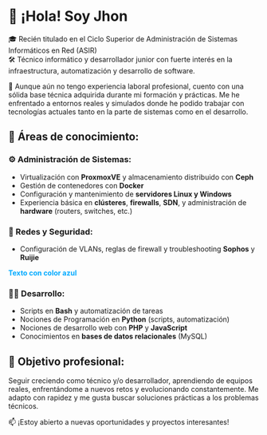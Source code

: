 # 👋 ¡Hola! Soy Jhon

🎓 Recién titulado en el Ciclo Superior de Administración de Sistemas Informáticos en Red (ASIR)  
🛠️ Técnico informático y desarrollador junior con fuerte interés en la infraestructura, automatización y desarrollo de software.

📌 Aunque aún no tengo experiencia laboral profesional, cuento con una sólida base técnica adquirida durante mi formación y prácticas. Me he enfrentado a entornos reales y simulados donde he podido trabajar con tecnologías actuales tanto en la parte de sistemas como en el desarrollo.

## 🔧 Áreas de conocimiento:

### ⚙️ Administración de Sistemas:
- Virtualización con **ProxmoxVE** y almacenamiento distribuido con **Ceph**
- Gestión de contenedores con **Docker**
- Configuración y mantenimiento de **servidores Linux y Windows**
- Experiencia básica en **clústeres**, **firewalls**, **SDN**, y administración de **hardware** (routers, switches, etc.)

### 🧠 Redes y Seguridad:
- Configuración de VLANs, reglas de firewall y troubleshooting **Sophos** y **Ruijie**

<p><strong style="color:#00aaff;">Texto con color azul</strong></p>

### 👨‍💻 Desarrollo:
- Scripts en **Bash** y automatización de tareas
- Nociones de Programación en **Python** (scripts, automatización)
- Nociones de desarrollo web con **PHP** y **JavaScript**
- Conocimientos en **bases de datos relacionales** (MySQL)

## 🚀 Objetivo profesional:
Seguir creciendo como técnico y/o desarrollador, aprendiendo de equipos reales, enfrentándome a nuevos retos y evolucionando constantemente. Me adapto con rapidez y me gusta buscar soluciones prácticas a los problemas técnicos.

📫 ¡Estoy abierto a nuevas oportunidades y proyectos interesantes!
